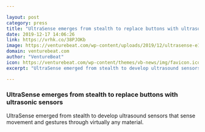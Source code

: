 ```yaml
---

layout: post
category: press
title: "UltraSense emerges from stealth to replace buttons with ultrasonic sensors"
date: 2019-12-17 14:06:26
link: https://vrhk.co/38PJOKb
image: https://venturebeat.com/wp-content/uploads/2019/12/ultrasense-e1576084649933.png?w=1200&strip=all
domain: venturebeat.com
author: "VentureBeat"
icon: https://venturebeat.com/wp-content/themes/vb-news/img/favicon.ico
excerpt: "UltraSense emerged from stealth to develop ultrasound sensors that sense movement and gestures through virtually any material."

---
```


### UltraSense emerges from stealth to replace buttons with ultrasonic sensors

UltraSense emerged from stealth to develop ultrasound sensors that sense movement and gestures through virtually any material.